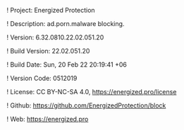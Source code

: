 ! Project: Energized Protection

! Description: ad.porn.malware blocking.

! Version: 6.32.0810.22.02.051.20

! Build Version: 22.02.051.20

! Build Date: Sun, 20 Feb 22 20:19:41 +06

! Version Code: 0512019

! License: CC BY-NC-SA 4.0, https://energized.pro/license

! Github: https://github.com/EnergizedProtection/block

! Web: https://energized.pro
